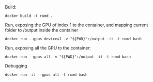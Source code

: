 Build:
```
docker build -t rumd .
```

Run, exposing the GPU of index 1 to the container, and mapping current folder to /output inside the container
```
docker run --gpus device=1 -v "${PWD}":/output -it -t rumd bash
```

Run, exposing all the GPU to the container:
```
docker run --gpus all -v "${PWD}":/output -it -t rumd bash
```

Debugging
```
docker run -it --gpus all -t rumd bash
```